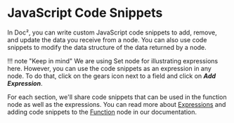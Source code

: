 # JavaScript Code Snippets

In Doc², you can write custom JavaScript code snippets to add, remove, and update the data you receive from a node. You can also use code snippets to modify the data structure of the data returned by a node.

!!! note "Keep in mind"
    We are using Set node for illustrating expressions here. However, you can use the code snippets as an expression in any node. To do that, click on the gears icon next to a field and click on ***Add Expression***.


For each section, we'll share code snippets that can be used in the function node as well as the expressions. You can read more about [Expressions](/code-examples/expressions/) and adding code snippets to the [Function](/workflow/integrations/core-nodes/workflow-nodes-base.function/) node in our documentation.
